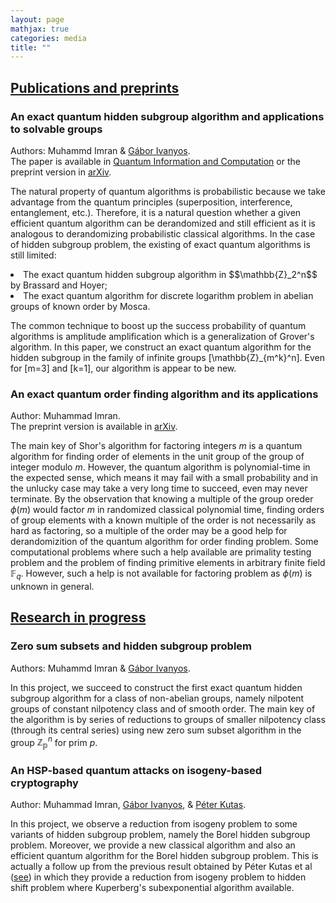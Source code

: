 ```yaml
---
layout: page
mathjax: true
categories: media
title: ""
---
```



<h2><u>Publications and preprints</u></h2>

<h3> <b>An exact quantum hidden subgroup algorithm and applications to solvable groups</b></h3>
Authors: Muhammd Imran & <a href="http://old.sztaki.hu/~ivanyos/">Gábor Ivanyos</a>. <br>The paper is available in <a href="https://doi.org/10.26421/QIC22.9-10-4">Quantum Information and Computation</a> or the preprint version in <a href="https://arxiv.org/pdf/2202.04047.pdf(https://arxiv.org/pdf/2202.04047.pdf)">arXiv</a>.

The natural property of quantum algorithms is probabilistic because we take advantage from the quantum principles (superposition, interference, entanglement, etc.). Therefore, it is a natural question whether a given efficient quantum algorithm can be derandomized and still efficient as it is analogous to derandomizing probabilistic classical algorithms. In the case of hidden subgroup problem, the existing of exact quantum algorithms is still limited:<br>
<li>The exact quantum hidden subgroup algorithm in $$\mathbb{Z}_2^n$$ by Brassard and Hoyer;</li> 
<li>The exact quantum algorithm for discrete logarithm problem in abelian groups of known order by Mosca. </li>   

The common technique to boost up the success probability of quantum algorithms is amplitude amplification which is a generalization of Grover's algorithm.
In this paper, we construct an exact quantum algorithm for the hidden subgroup in the family of infinite groups \[\mathbb{Z}_{m^k}^n\]. Even for \[m=3\] and \[k=1\], our algorithm is appear to be new.

<h3><b>An exact quantum order finding algorithm and its applications</b></h3>
Author: Muhammad Imran. <br>The preprint version is available in <a href="https://arxiv.org/pdf/2202.04047.pdf(https://arxiv.org/pdf/220.04240.pdf)">arXiv</a>.

The main key of Shor's algorithm for factoring integers $m$ is a quantum algorithm for finding order of elements in the unit group of the group of integer modulo $m$. However, the quantum algorithm is polynomial-time in the expected sense, which means it may fail with a small probability
and in the unlucky case may take a very long time to succeed, even may never terminate. By the observation that knowing a multiple of the group oreder $\phi(m)$ would factor $m$ in randomized classical polynomial time, finding orders of group elements with a known multiple of the order is not necessarily as hard as factoring, so a multiple of the order may be a good help for derandomizition of the quantum algorithm for order finding problem. Some computational problems where such a help available are primality testing problem and the problem of finding primitive elements in arbitrary finite field $\mathbb{F}_q$. However, such a help is not available for factoring problem as $\phi(m)$ is unknown in general. 


<h2><u>Research in progress</u></h2>

  <h3> <b>Zero sum subsets and hidden subgroup problem</b></h3>
  Authors: Muhammd Imran & <a href="http://old.sztaki.hu/~ivanyos/">Gábor Ivanyos</a>.
  
  In this project, we succeed to construct the first exact quantum hidden subgroup algorithm for a class of non-abelian groups, namely nilpotent groups of constant nilpotency class and of smooth order. The main key of the algorithm is by series of reductions to groups of smaller nilpotency class (through its central series) using new zero sum subset algorithm in the group $\mathbb{Z_p}^n$ for prim $p$.

<h3><b>An HSP-based quantum attacks on isogeny-based cryptography</b> </h3>
Author: Muhammad Imran, <a href="http://old.sztaki.hu/~ivanyos/">Gábor Ivanyos</a>, & <a href="https://sites.google.com/view/peterkutas89/main-page?authuser=0">Péter Kutas</a>.

In this project, we observe a reduction from isogeny problem to some variants of hidden subgroup problem, namely the Borel hidden subgroup problem. Moreover, we provide a new classical algorithm and also an efficient quantum algorithm for the Borel hidden subgroup problem. This is actually a follow up from the previous result obtained by Péter Kutas et al ([see](https://eprint.iacr.org/2021/282.pdf)) in which they provide a reduction from isogeny problem to hidden shift problem where Kuperberg's subexponential algorithm available.
